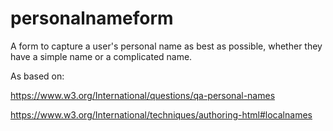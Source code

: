 # personalnameform
A form to capture a user's personal name as best as possible, whether they have a simple name or a complicated name.

As based on:

https://www.w3.org/International/questions/qa-personal-names

https://www.w3.org/International/techniques/authoring-html#localnames
